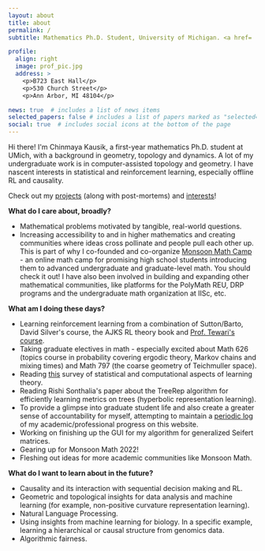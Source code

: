 ```yaml
---
layout: about
title: about
permalink: /
subtitle: Mathematics Ph.D. Student, University of Michigan. <a href= 'https://drive.google.com/file/d/1pV7LDvrkQnjGSgIWx_p1lZVHNNT9oOgp/view?usp=sharing'>Curriculum Vitae</a>.

profile:
  align: right
  image: prof_pic.jpg
  address: >
    <p>B723 East Hall</p>
    <p>530 Church Street</p>
    <p>Ann Arbor, MI 48104</p>

news: true  # includes a list of news items
selected_papers: false # includes a list of papers marked as "selected={true}"
social: true  # includes social icons at the bottom of the page
---
```


Hi there! I'm Chinmaya Kausik, a first-year mathematics Ph.D. student at UMich, with a background in geometry, topology and dynamics. A lot of my undergraduate work is in computer-assisted topology and geometry. I have nascent interests in statistical and reinforcement learning, especially offline RL and causality. 

Check out my [projects](projects) (along with post-mortems) and [interests](more)!

**What do I care about, broadly?** 
* Mathematical problems motivated by tangible, real-world questions.
* Increasing accessibility to and in higher mathematics and creating communities where ideas cross pollinate and people pull each other up. This is part of why I co-founded and co-organize [Monsoon Math Camp](https://www.monsoonmath.org) - an online math camp for promising high school students introducing them to advanced undergraduate and graduate-level math. You should check it out! I have also been involved in building and expanding other mathematical communities, like platforms for the PolyMath REU, DRP programs and the undergraduate math organization at IISc, etc.

**What am I doing these days?**
* Learning reinforcement learning from a combination of Sutton/Barto, David Silver's course, the AJKS RL theory book and [Prof. Tewari's course](https://ambujtewari.github.io/stats701-winter2021/). 
* Taking graduate electives in math - especially excited about Math 626 (topics course in probability covering ergodic theory, Markov chains and mixing times) and Math 797 (the coarse geometry of Teichmuller space).
* Reading [this](http://dept.stat.lsa.umich.edu/~tewaria/research/tewari13learning.pdf) survey of statistical and computational aspects of learning theory.
* Reading Rishi Sonthalia's paper about the TreeRep algorithm for efficiently learning metrics on trees (hyperbolic representation learning).
* To provide a glimpse into graduate student life and also create a greater sense of accountability for myself, attempting to maintain a [periodic log](log) of my academic/professional progress on this website. 
* Working on finishing up the GUI for my algorithm for generalized Seifert matrices. 
* Gearing up for Monsoon Math 2022!
* Fleshing out ideas for more academic communities like Monsoon Math.

**What do I want to learn about in the future?**
* Causality and its interaction with sequential decision making and RL.
* Geometric and topological insights for data analysis and machine learning (for example, non-positive curvature representation learning).
* Natural Language Processing.
* Using insights from machine learning for biology. In a specific example, learning a hierarchical or causal structure from genomics data.
* Algorithmic fairness.
